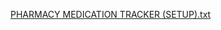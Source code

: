 [PHARMACY MEDICATION TRACKER (SETUP).txt](https://github.com/user-attachments/files/16493332/PHARMACY.MEDICATION.TRACKER.SETUP.txt)
